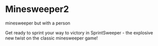 # Minesweeper2
minesweeper but with a person

Get ready to sprint your way to victory in SprintSweeper - the explosive new twist on the classic minesweeper game!
